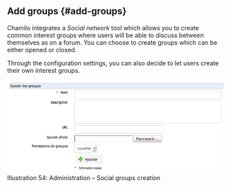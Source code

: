 ## Add groups {#add-groups}

Chamilo integrates a _Social network_ tool which allows you to create common interest groups where users will be able to discuss between themselves as on a forum. You can choose to create groups which can be either opened or closed.

Through the configuration settings, you can also decide to let users create their own interest groups.

![](../assets/groupesajouter.png)Illustration 54: Administration – Social groups creation